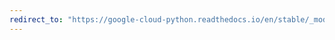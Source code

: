 ```yaml
---
redirect_to: "https://google-cloud-python.readthedocs.io/en/stable/_modules/google/cloud/videointelligence_v1beta1/types.html"
---
```

